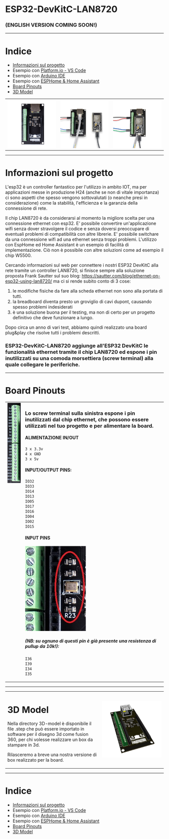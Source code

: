 ESP32-DevKitC-LAN8720
===
### (ENGLISH VERSION COMING SOON!)
---

# Indice

* [Informazioni sul progetto](#-Informazioni-sul-progetto)  
* Esempio con [Platform.io - VS Code](./examples/PlatformIO/)
* Esempio con [Arduino IDE](./examples/ArduinoIDE/)
* Esempio con [ESPHome & Home Assistant](./examples/ESPHome/)
* [Board Pinouts](#-Board-Pinouts)  
* [3D Model](#-3D-Model)  

<table><tr><td><img src="images/board-ethernet-08-01.jpg" width="400"></td><td><img src="images/board-ethernet-02-01.jpg" width="400"></td><td><img src="images/board-ethernet-01-01.jpg" width="400"></td></tr></table>

---

# Informazioni sul progetto

L'esp32 è un controller fantastico per l'utilizzo in ambito IOT, ma per applicazioni messe in produzione H24 (anche se non di vitale importanza) ci sono aspetti che spesso vengono sottovalutati (o neanche presi in considerazione) come la stabilità, l'efficienza e la garanzia della connessione di rete. 
 
Il chip LAN8720 è da considerarsi al momento la migliore scelta per una connessione ethernet con esp32. E' possibile convertire un'applicazione wifi senza dover stravolgere il codice e senza doversi preoccupare di eventuali problemi di compatibilità con altre librerie. E' possibile switchare da una connessione wifi ad una ethernet senza troppi problemi. L'utilizzo con EspHome ed Home Assistant è un esempio di facilità di implementazione.
Ciò non è possibile con altre soluzioni come ad esempio il chip W5500. 

Cercando informazioni sul web per connettere i nostri ESP32 DevKitC alla rete tramite un controller LAN8720, si finisce sempre alla soluzione proposta Frank Sautter sul suo blog: https://sautter.com/blog/ethernet-on-esp32-using-lan8720/ ma ci si rende subito conto di 3 cose: 

1) le modifiche fisiche da fare alla scheda ethernet non sono alla portata di tutti.
2) la breadboard diventa presto un groviglio di cavi dupont, causando spesso problemi indesiderati
3) è una soluzione buona per il testing, ma non di certo per un progetto definitivo che deve funzionare a lungo.

Dopo circa un anno di vari test, abbiamo quindi realizzato una board plug&play che risolve tutti i problemi descritti.

### ESP32-DevKitC-LAN8720 aggiunge all'ESP32 DevKitC le funzionalità ethernet tramite il chip LAN8720 ed espone i pin inutilizzati su una comoda morsettiera (screw terminal) alla quale collegare le periferiche.

---

# Board Pinouts
<center>

<table><tr><td valign="top"><img src="images/screw-terminal.jpg"></td><td valign="top">

### Lo screw terminal sulla sinistra espone i pin inutilizzati dal chip ethernet, che possono essere utilizzati nel tuo progetto e per alimentare la board.

#### ALIMENTAZIONE IN/OUT
  
```
3 x 3.3v
4 x GND
3 x 5v
```  
  
#### INPUT/OUTPUT PINS:
```
IO32
IO33
IO14
IO13
IO05
IO17
IO16
IO04
IO02
IO15
```  
  
#### INPUT PINS
<img src="images/10k_res.jpg">

##### (NB: su ognuno di questi pin è già presente una resistenza di pullup da 10k!):
```
I36
I39
I34
I35
``` 
 
 </td></tr></table>
</center>

---

<table><tr><td valign="top">

# 3D Model

Nella directory 3D-model è disponibile il file .step che può essere importato in software per il disegno 3d come fusion 360, per chi volesse realizzare un box da stampare in 3d. 
 
Rilasceremo a breve una nostra versione di box realizzato per la board.</td><td><img src="3D-model/3D-model.jpg" width="1000"></td></tr></table>

---

# Indice

* [Informazioni sul progetto](#-Informazioni-sul-progetto)  
* Esempio con [Platform.io - VS Code](./examples/PlatformIO/)
* Esempio con [Arduino IDE](./examples/ArduinoIDE/)
* Esempio con [ESPHome & Home Assistant](./examples/ESPHome/)
* [Board Pinouts](#-Board-Pinouts)  
* [3D Model](#-3D-Model)  